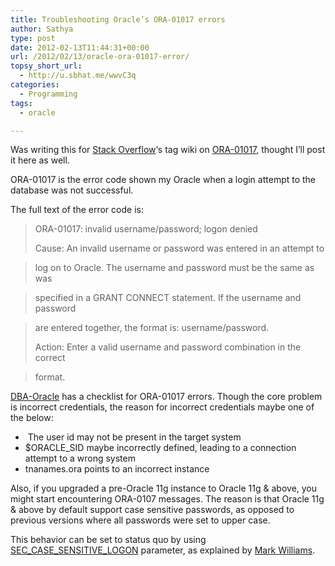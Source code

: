 ```yaml
---
title: Troubleshooting Oracle’s ORA-01017 errors
author: Sathya
type: post
date: 2012-02-13T11:44:31+00:00
url: /2012/02/13/oracle-ora-01017-error/
topsy_short_url:
  - http://u.sbhat.me/wwvC3q
categories:
  - Programming
tags:
  - oracle

---
```

Was writing this for <a href="http://stackoverflow.com" target="_blank">Stack Overflow</a>&#8216;s tag wiki on <a href="http://stackoverflow.com/tags/ora-01017/info" target="_blank">ORA-01017</a>, thought I&#8217;ll post it here as well.

ORA-01017 is the error code shown my Oracle when a login attempt to the database was not successful.

<!--more-->

The full text of the error code is:

> ORA-01017: invalid username/password; logon denied
> 
> Cause: An invalid username or password was entered in an attempt to
  
> log on to Oracle. The username and password must be the same as was
  
> specified in a GRANT CONNECT statement. If the username and password
  
> are entered together, the format is: username/password.
> 
> Action: Enter a valid username and password combination in the correct
  
> format.

<a title="ORA-0107 tips" href="http://www.dba-oracle.com/t_ora_01017.htm" target="_blank">DBA-Oracle</a> has a checklist for ORA-01017 errors. Though the core problem is incorrect credentials, the reason for incorrect credentials maybe one of the below:

  *  The user id may not be present in the target system
  * $ORACLE_SID maybe incorrectly defined, leading to a connection attempt to a wrong system
  * tnanames.ora points to an incorrect instance

Also, if you upgraded a pre-Oracle 11g instance to Oracle 11g & above, you might start encountering ORA-0107 messages. The reason is that Oracle 11g & above by default support case sensitive passwords, as opposed to previous versions where all passwords were set to upper case.

This behavior can be set to status quo by using <a title="Oracle documentation on case sensitive passwords" href="http://docs.oracle.com/cd/B28359_01/server.111/b28320/initparams211.htm#I1010299" target="_blank">SEC_CASE_SENSITIVE_LOGON</a> parameter, as explained by <a title="Oracle 11g & ORA-01017" href="http://oradim.blogspot.com/2007/11/oracle-11g-and-ora-01017-invalid.html" target="_blank">Mark Williams</a>.